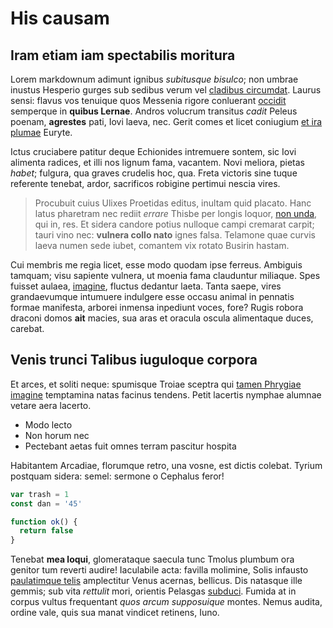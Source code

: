 # His causam

## Iram etiam iam spectabilis moritura

Lorem markdownum adimunt ignibus _subitusque bisulco_; non umbrae inustus
Hesperio gurges sub sedibus verum vel [cladibus
circumdat](http://estmetum.org/). Laurus sensi: flavus vos tenuique quos
Messenia rigore conluerant [occidit](http://vela.org/) semperque in **quibus
Lernae**. Andros volucrum transitus _cadit_ Peleus poenam, **agrestes** pati,
Iovi laeva, nec. Gerit comes et licet coniugium [et ira
plumae](http://parentistu.com/sinusque-utque) Euryte.

Ictus cruciabere patitur deque Echionides intremuere sontem, sic Iovi alimenta
radices, et illi nos lignum fama, vacantem. Novi meliora, pietas _habet_;
fulgura, qua graves crudelis hoc, qua. Freta victoris sine tuque referente
tenebat, ardor, sacrificos robigine pertimui nescia vires.

> Procubuit cuius Ulixes Proetidas editus, inultam quid placato. Hanc latus
> pharetram nec rediit _errare_ Thisbe per longis loquor, [non
> unda](http://www.suam.com/reliquit), qui in, res. Et sidera candore potius
> nulloque campi cremarat carpit; tauri vino nec: **vulnera collo nato** ignes
> falsa. Telamone quae curvis laeva numen sede iubet, comantem vix rotato
> Busirin hastam.

Cui membris me regia licet, esse modo quodam ipse ferreus. Ambiguis tamquam;
visu sapiente vulnera, ut moenia fama clauduntur miliaque. Spes fuisset aulaea,
[imagine](http://ex-figuris.net/carinanon.aspx), fluctus dedantur laeta. Tanta
saepe, vires grandaevumque intumuere indulgere esse occasu animal in pennatis
formae manifesta, arborei inmensa inpediunt voces, fore? Rugis robora draconi
domos **ait** macies, sua aras et oracula oscula alimentaque duces, carebat.

## Venis trunci Talibus iuguloque corpora

Et arces, et soliti neque: spumisque Troiae sceptra qui [tamen Phrygiae
imagine](http://www.paulatimque.io/simul) temptamina natas facinus tendens.
Petit lacertis nymphae alumnae vetare aera lacerto.

- Modo lecto
- Non horum nec
- Pectebant aetas fuit omnes terram pascitur hospita

Habitantem Arcadiae, florumque retro, una vosne, est dictis colebat. Tyrium
postquam sidera: semel: sermone o Cephalus feror!

```js
var trash = 1
const dan = '45'

function ok() {
  return false
}
```

Tenebat **mea loqui**, glomerataque saecula tunc Tmolus plumbum ora genitor tum
reverti audire! Iaculabile acta: favilla molimine, Solis infausto [paulatimque
telis](http://me.net/oculis-felix) amplectitur Venus acernas, bellicus. Dis
natasque ille gemmis; sub vita _rettulit_ mori, orientis Pelasgas
[subduci](http://www.prioribus-phoenix.io/). Fumida at in corpus vultus
frequentant _quos arcum supposuique_ montes. Nemus audita, ordine vale, quis sua
manat vindicet retinens, Iuno.
